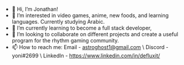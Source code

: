 - 👋 Hi, I’m Jonathan!
- 👀 I’m interested in video games, anime, new foods, and learning languages. Currently studying Arabic.
- 🌱 I’m currently learning to become a full stack developer, 
- 💞️ I’m looking to collaborate on different projects and create a useful program for the rhythm gaming community.
- 📫 How to reach me: Email - astroghost1@gmail.com \ Discord - yoni#2699 \ LinkedIn - https://www.linkedin.com/in/defluxit/

<!---
Defluxit/Defluxit is a ✨ special ✨ repository because its `README.md` (this file) appears on your GitHub profile.
You can click the Preview link to take a look at your changes.
--->

